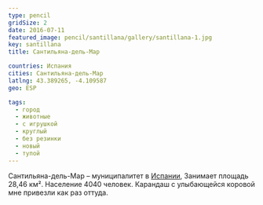 ```yaml
---
type: pencil
gridSize: 2
date: 2016-07-11
featured_image: pencil/santillana/gallery/santillana-1.jpg
key: santillana
title: Сантильяна-дель-Мар

countries: Испания
cities: Сантильяна-дель-Мар
latlng: 43.389265, -4.109587
geo: ESP

tags:
  - город
  - животные
  - с игрушкой
  - круглый
  - без резинки
  - новый
  - тупой
---
```


Сантильяна-дель-Мар – муниципалитет в [Испании](?country=ESP), Занимает площадь 28,46 км². Население 4040 человек. Карандаш с улыбающейся коровой мне привезли как раз оттуда.
